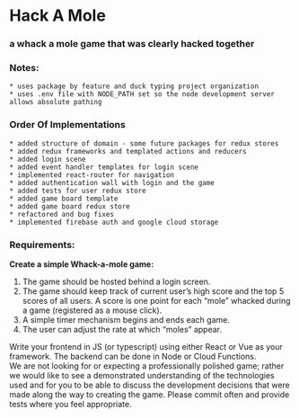 # Hack A Mole
### a whack a mole game that was clearly hacked together

### Notes:
    * uses package by feature and duck typing project organization
    * uses .env file with NODE_PATH set so the node development server allows absolute pathing

### Order Of Implementations
    * added structure of domain - some future packages for redux stores
    * added redux frameworks and templated actions and reducers
    * added login scene
    * added event handler templates for login scene
    * implemented react-router for navigation
    * added authentication wall with login and the game
    * added tests for user redux store
    * added game board template
    * added game board redux store
    * refactored and bug fixes
    * implemented firebase auth and google cloud storage
### Requirements:

**Create a simple Whack-a-mole game:**
1. The game should be hosted behind a login screen. 
2. The game should keep track of current user’s high score and the top 5 scores of all users. A score is one point for each “mole” whacked during a game (registered as a mouse click).  
3. A simple timer mechanism begins and ends each game. 
4. The user can adjust the rate at which “moles” appear. 

Write your frontend in JS (or typescript) using either React or Vue as your framework. The backend can be done in Node or Cloud Functions.  
We are not looking for or expecting a professionally polished game; rather we would like to see a demonstrated understanding of the technologies used and for you to be able to discuss the development decisions that were made along the way to creating the game. Please commit often and provide tests where you feel appropriate.

